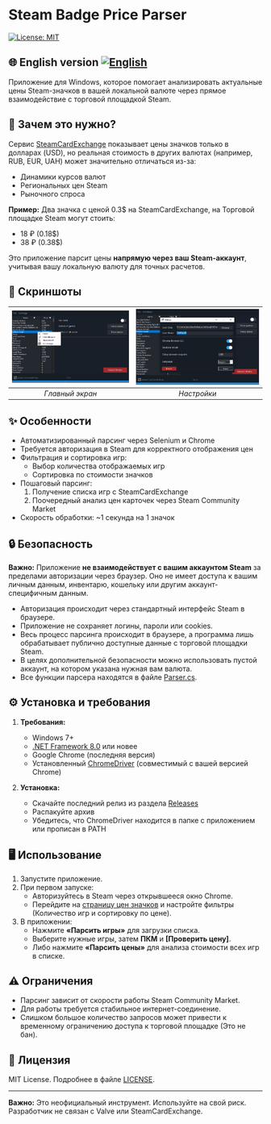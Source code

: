 # Steam Badge Price Parser

[![License: MIT](https://img.shields.io/badge/License-MIT-yellow.svg)](https://opensource.org/licenses/MIT)

🌐 English version
[![English](https://img.shields.io/badge/lang-English-blue)](README.en.md)
---

Приложение для Windows, которое помогает анализировать актуальные цены Steam-значков в вашей локальной валюте через прямое взаимодействие с торговой площадкой Steam.

## 🚀 Зачем это нужно?

Сервис [SteamCardExchange](https://www.steamcardexchange.net/) показывает цены значков только в долларах (USD), но реальная стоимость в других валютах (например, RUB, EUR, UAH) может значительно отличаться из-за:
- Динамики курсов валют
- Региональных цен Steam
- Рыночного спроса

**Пример:** Два значка с ценой 0.3$ на SteamCardExchange, на Торговой площадке Steam могут стоить:
- 18 ₽ (0.18$) 
- 38 ₽ (0.38$) 

Это приложение парсит цены **напрямую через ваш Steam-аккаунт**, учитывая вашу локальную валюту для точных расчетов.

## 📸 Скриншоты

| ![Main Interface](screenshot1.png) | ![Settings Menu](screenshot2.png) |
|:--:|:--:|
| *Главный экран* | *Настройки* |

## ✨ Особенности

- Автоматизированный парсинг через Selenium и Chrome
- Требуется авторизация в Steam для корректного отображения цен
- Фильтрация и сортировка игр:
  - Выбор количества отображаемых игр
  - Сортировка по стоимости значков
- Пошаговый парсинг:
  1. Получение списка игр с SteamCardExchange
  2. Поочередный анализ цен карточек через Steam Community Market
- Скорость обработки: ~1 секунда на 1 значок

## 🔒 Безопасность

**Важно:** Приложение **не взаимодействует с вашим аккаунтом Steam** за пределами авторизации через браузер. Оно не имеет доступа к вашим личным данным, инвентарю, кошельку или другим аккаунт-специфичным данным.  
- Авторизация происходит через стандартный интерфейс Steam в браузере.
- Приложение не сохраняет логины, пароли или cookies.
- Весь процесс парсинга происходит в браузере, а программа лишь обрабатывает публично доступные данные с торговой площадки Steam.
- В целях дополнительной безопасности можно использовать пустой аккаунт, на котором указана нужная вам валюта.
- Все функции парсера находятся в файле [Parser.cs](SteamBadgePriceParser/Parser.cs).

## ⚙️ Установка и требования

1. **Требования:**
   - Windows 7+
   - [.NET Framework 8.0](https://dotnet.microsoft.com/download/dotnet-framework) или новее
   - Google Chrome (последняя версия)
   - Установленный [ChromeDriver](https://chromedriver.chromium.org/) (совместимый с вашей версией Chrome)

2. **Установка:**
   - Скачайте последний релиз из раздела [Releases](https://github.com/Azy-s/SteamBadgePriceParser/releases)
   - Распакуйте архив
   - Убедитесь, что ChromeDriver находится в папке с приложением или прописан в PATH

## 🖥 Использование

1. Запустите приложение.
2. При первом запуске:
   - Авторизуйтесь в Steam через открывшееся окно Chrome.
   - Перейдите на [страницу цен значков](https://www.steamcardexchange.net/index.php?badgeprices) и настройте фильтры (Количество игр и сортировку по цене).
3. В приложении:
   - Нажмите **«Парсить игры»** для загрузки списка.
   - Выберите нужные игры, затем **ПКМ** и **[Проверить цену]**.
   - Либо нажмите **«Парсить цены»** для анализа стоимости всех игр в списке.

## ⚠️ Ограничения

- Парсинг зависит от скорости работы Steam Community Market.
- Для работы требуется стабильное интернет-соединение.
- Слишком большое количество запросов может привести к временному ограничению доступа к торговой площадке (Это не бан).

## 📄 Лицензия

MIT License. Подробнее в файле [LICENSE](LICENSE).

---

**Важно:** Это неофициальный инструмент. Используйте на свой риск. Разработчик не связан с Valve или SteamCardExchange.
